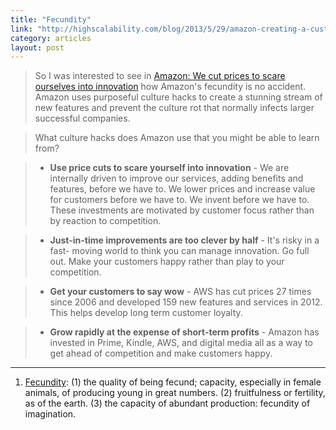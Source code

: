 ```yaml
---
title: "Fecundity"
link: "http://highscalability.com/blog/2013/5/29/amazon-creating-a-customer-utopia-one-culture-hack-at-a-time.html"
category: articles
layout: post
---
```


> So I was interested to see in [Amazon: We cut prices to scare ourselves into
> innovation][1] how Amazon's fecundity is no accident. Amazon uses purposeful
> culture hacks to create a stunning stream of new features and prevent the
> culture rot that normally infects larger successful companies.

> What culture hacks does Amazon use that you might be able to learn from?

> * **Use price cuts to scare yourself into innovation** - We are internally
> driven to improve our services, adding benefits and features, before we have
> to. We lower prices and increase value for customers before we have to. We
> invent before we have to. These investments are motivated by customer focus
> rather than by reaction to competition.

> * **Just-in-time improvements are too clever by half** - It's risky in a fast-
> moving world to think you can manage innovation. Go full out. Make your
> customers happy rather than play to your competition.

> * **Get your customers to say wow** - AWS has cut prices 27 times since 2006
> and developed 159 new features and services in 2012. This helps develop long
> term customer loyalty.

> * **Grow rapidly at the expense of short-term profits** - Amazon has invested
> in Prime, Kindle, AWS, and digital media all as a way to get ahead of
> competition and make customers happy.

---

1. [Fecundity][2]: (1) the quality of being fecund; capacity, especially in
   female animals, of producing young in great numbers. (2) fruitfulness or
   fertility, as of the earth. (3) the capacity of abundant production:
   fecundity of imagination.

[1]: http://www.theregister.co.uk/2013/04/12/amazon_shareholder_letter/
[2]: http://dictionary.reference.com/browse/fecundity
